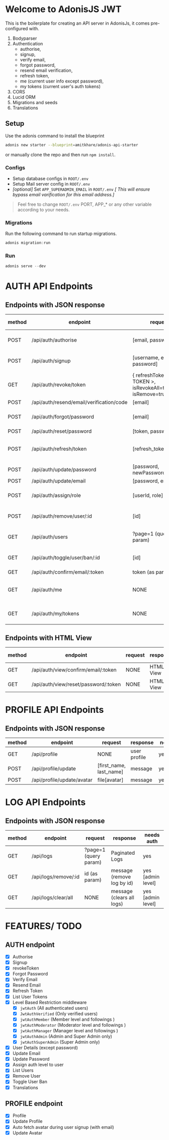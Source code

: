 
# Welcome to AdonisJS JWT

This is the boilerplate for creating an API server in AdonisJs, it comes pre-configured with.

1. Bodyparser
2. Authentication
	-    authorise,
	-    signup,
	-    verify email,
	-    forgot password,
	-    resend email verification,
	-    refresh token,
	-    me (current user info except password),
	-    my tokens (current user's auth tokens)
3. CORS
4. Lucid ORM
5. Migrations and seeds
5. Translations

## Setup

Use the adonis command to install the blueprint

```bash
adonis new starter --blueprint=amitkhare/adonis-api-starter
```

or manually clone the repo and then run `npm install`.


### Configs
- Setup database configs in `ROOT/.env`
- Setup Mail server config in `ROOT/.env`
- *[optional]* Set `APP_SUPERADMIN_EMAIL` in `ROOT/.env` *[ This will ensure bypass email varification for this email address.]*

> Feel free to change `ROOT/.env` PORT, APP_* or any other variable according to your needs.


### Migrations
Run the following command to run startup migrations.

```js
adonis migration:run
```

### Run
```js
adonis serve --dev
```

# AUTH API Endpoints

## Endpoints with JSON response

| method   | endpoint | request   | response   | needs auth   |
| ------------ | ------------ | ------------ | ------------ | ------------ |
| POST  | /api/auth/authorise  |  [email, password] |  jwt and refresh token  | no  |
| POST  | /api/auth/signup  |  [username, email, password] |  jwt and refresh token  | no  |
| GET  | /api/auth/revoke/token  |  { refreshToken=< TOKEN >, isRevokeAll=true/false, isRemove=true/false } |  message  | yes |
| POST  | /api/auth/resend/email/verification/code  |  [email] |  message  | no  |
| POST |  /api/auth/forgot/password | [email] |  message/ sends email  | no  |
| POST |  /api/auth/reset/password | [token, password] |  message  | no  |
| POST |  /api/auth/refresh/token | [refresh_token] |  jwt and new refresh token   | no  |
| POST |  /api/auth/update/password | [password, newPassword] |  message  | yes  |
| POST |  /api/auth/update/email | [password, email] |  message  | yes  |
| POST |  /api/auth/assign/role | [userId, role] |  message  | yes (Super Admin)  |
| POST |  /api/auth/remove/user/:id | [id] |  message  | yes (Super Admin)  |
| GET |  /api/auth/users  |  ?page=1 (query param) |  paginated users list  | yes (Manager Level)  |
| GET |  /api/auth/toggle/user/ban/:id  |  [id] | message | yes (Super Admin)  |
| GET |  /api/auth/confirm/email/:token  |  token (as param) |  message  | no  |
| GET |  /api/auth/me | NONE |  Current User Info except password   | yes  |
| GET |  /api/auth/my/tokens | NONE |  Current User Tokens   | yes  |

## Endpoints with HTML View

| method   | endpoint | request   | response   | needs auth   |
| ------------ | ------------ | ------------ | ------------ | ------------ |
| GET |  /api/auth/view/confirm/email/:token | NONE |  HTML View   | no  |
| GET |  /api/auth/view/reset/password/:token | NONE |  HTML View   | no  |

# PROFILE API Endpoints

## Endpoints with JSON response

| method   | endpoint | request   | response   | needs auth   |
| ------------ | ------------ | ------------ | ------------ | ------------ |
| GET |  /api/profile  |  NONE |  user profile  | yes  |
| POST |  /api/profile/update  |  [first_name, last_name] |  message  | yes(verified)  |
| POST |  /api/profile/update/avatar  |  file[avatar] |  message  | yes(verified)  |

# LOG API Endpoints

## Endpoints with JSON response

| method   | endpoint | request   | response   | needs auth   |
| ------------ | ------------ | ------------ | ------------ | ------------ |
| GET |  /api/logs  |  ?page=1 (query param) |  Paginated Logs  | yes  |
| GET |  /api/logs/remove/:id  |  id (as param) |  message (remove log by id)  | yes [admin level]  |
| GET |  /api/logs/clear/all  |  NONE | message (clears all logs)  | yes [admin level]  |


# FEATURES/ TODO
## AUTH endpoint
- [x] Authorise
- [x] Signup
- [x] revokeToken
- [x] Forgot Password
- [x] Verify Email
- [x] Resend Email
- [x] Refresh Token
- [x] List User Tokens
- [x] Level Based Restriction middleware
  - [x] `jwtAuth` (All authenticated users)
  - [x] `JwtAuthVerified` (Only verified users)
  - [x] `jwtAuthMember` (Member level and followings )
  - [x] `jwtAuthModerator` (Moderator level and followings )
  - [x] `jwtAuthManager` (Manager level and followings )
  - [x] `jwtAuthAdmin` (Admin and Super Admin only)
  - [x] `jwtAuthSuperAdmin` (Super Admin only)
- [x] User Details (except password)
- [x] Update Email
- [x] Update Password
- [x] Assign auth level to user
- [x] List Users
- [x] Remove User
- [x] Toggle User Ban
- [x] Translations

## PROFILE endpoint
- [x] Profile
- [x] Update Profile
- [x] Auto fetch avatar during user signup (with email)
- [x] Update Avatar
